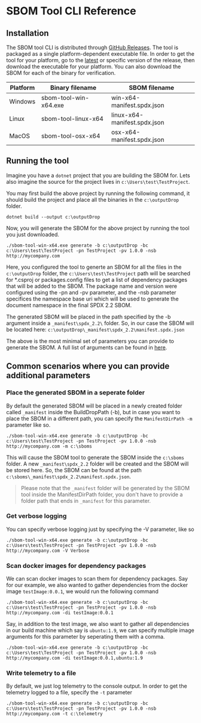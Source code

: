 # SBOM Tool CLI Reference

## Installation

The SBOM tool CLI is distributed through [GitHub Releases](https://github.com/microsoft/sbom-tool/releases). The tool is packaged as a single platform-dependent executable file. In order to get the tool for your platform, go to the [latest](https://github.com/microsoft/sbom-tool/releases/latest) or specific version of the release, then download the executable for your platform. You can also download the SBOM for each of the binary for verification.

| Platform | Binary filename           | SBOM filename                    |
|----------|-----------------------|------------------------------|
| Windows  | sbom-tool-win-x64.exe | win-x64-manifest.spdx.json   |
| Linux    | sbom-tool-linux-x64   | linux-x64-manifest.spdx.json |
| MacOS    | sbom-tool-osx-x64     | osx-x64-manifest.spdx.json   |


## Running the tool

Imagine you have a `dotnet` project that you are building the SBOM for. Lets also imagine the source for the project lives in `c:\Users\test\TestProject`.

You may first build the above project by running the following command, it should build the project and place all the binaries in the `c:\outputDrop` folder.

```
dotnet build --output c:\outputDrop
```

Now, you will generate the SBOM for the above project by running the tool you just downloaded.

```
./sbom-tool-win-x64.exe generate -b c:\outputDrop -bc c:\Users\test\TestProject -pn TestProject -pv 1.0.0 -nsb http://mycompany.com
```

Here, you configured the tool to generte an SBOM for all the files in the `c:\outputDrop` folder, the `c:\Users\test\TestProject` path will be searched for *.csproj or packages.config files to get a list of dependency packages that will be added to the SBOM. The package name and version were configured using the -pn and -pv parameter, and the -nsb parameter specifices the namespace base uri which will be used to generate the document namespace in the final SPDX 2.2 SBOM.

The generated SBOM will be placed in the path specified by the -b argument inside a `_manifest\spdx_2.2\` folder. So, in our case the SBOM will be located here: `c:\outputDrop\_manifest\spdx_2.2\manifest.spdx.json`

The above is the most minimal set of parameters you can provide to generate the SBOM. A full list of arguments can be found in [here](sbom-tool-arguments.md).

## Common scenarios where you can provide additional parameters

### Place the generated SBOM in a seperate folder

By default the generated SBOM will be placed in a newly created folder called `_manifest` inside the BuildDropPath (-b), but in case you want to place the SBOM in a different path, you can specify the `ManifestDirPath -m` parameter like so.

```
./sbom-tool-win-x64.exe generate -b c:\outputDrop -bc c:\Users\test\TestProject -pn TestProject -pv 1.0.0 -nsb http://mycompany.com -m c:\sboms
```

This will cause the SBOM tool to generate the SBOM inside the `c:\sboms` folder. A new `_manifest\spdx_2.2` folder will be created and the SBOM will be stored here. So, the SBOM can be found at the path `c:\sboms\_manifest\spdx_2.2\manifest.spdx.json`.

> Please note that the `_manifest` folder will be generated by the SBOM tool inside the ManifestDirPath folder, you don't have to provide a folder path that ends in `_manifest` for this parameter. 

### Get verbose logging

You can specify verbose logging just by specifying the -V parameter, like so

```
./sbom-tool-win-x64.exe generate -b c:\outputDrop -bc c:\Users\test\TestProject -pn TestProject -pv 1.0.0 -nsb http://mycompany.com -V Verbose
```

### Scan docker images for dependency packages

We can scan docker images to scan them for dependency packages. Say for our example, we also wanted to gather dependencies from the docker image `testImage:0.0.1`, we would run the following command


```
./sbom-tool-win-x64.exe generate -b c:\outputDrop -bc c:\Users\test\TestProject -pn TestProject -pv 1.0.0 -nsb http://mycompany.com -di testImage:0.0.1
```

Say, in addition to the test image, we also want to gather all dependencies in our build machine which say is `ubuntu:1.9`, we can specify multiple image arguments for this parameter by seperating them with a comma.

```
./sbom-tool-win-x64.exe generate -b c:\outputDrop -bc c:\Users\test\TestProject -pn TestProject -pv 1.0.0 -nsb http://mycompany.com -di testImage:0.0.1,ubuntu:1.9
```

### Write telemetry to a file

By default, we just log telemetry to the console output. In order to get the telemetry logged to a file, specify the `-t` parameter 

```
./sbom-tool-win-x64.exe generate -b c:\outputDrop -bc c:\Users\test\TestProject -pn TestProject -pv 1.0.0 -nsb http://mycompany.com -t c:\telemetry
```